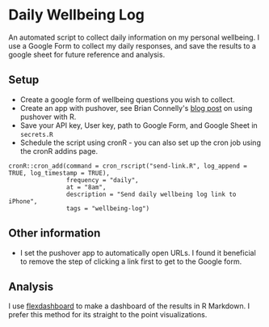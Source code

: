 # Daily Wellbeing Log

An automated script to collect daily information on my personal wellbeing. 
I use a Google Form to collect my daily responses, and save the results to a google sheet 
for future reference and analysis. 

## Setup 

- Create a google form of wellbeing questions you wish to collect.
- Create an app with pushover, see Brian Connelly's [blog post](https://bconnelly.net/posts/r-phone-home/) on using pushover with R. 
- Save your API key, User key, path to Google Form, and Google Sheet in `secrets.R`
- Schedule the script using cronR - you can also set up the cron job using the 
cronR addins page. 

```
cronR::cron_add(command = cron_rscript("send-link.R", log_append = TRUE, log_timestamp = TRUE), 
                frequency = "daily", 
                at = "8am", 
                description = "Send daily wellbeing log link to iPhone", 
                tags = "wellbeing-log")
```

## Other information

- I set the pushover app to automatically open URLs. I found it beneficial to remove 
the step of clicking a link first to get to the Google form.

## Analysis 

I use [flexdashboard](https://pkgs.rstudio.com/flexdashboard/index.html) to make 
a dashboard of the results in R Markdown. I prefer this method for its straight 
to the point visualizations.
